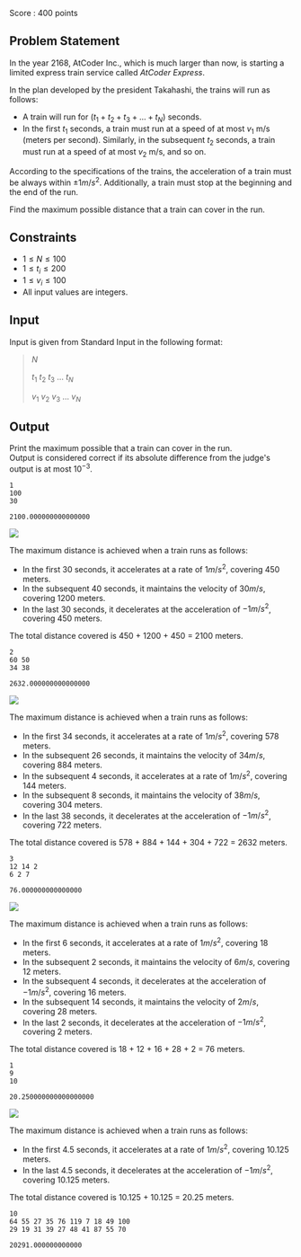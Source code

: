Score : $400$ points

## Problem Statement

In the year 2168, AtCoder Inc., which is much larger than now, is starting a limited express train service called *AtCoder Express*.

In the plan developed by the president Takahashi, the trains will run as follows:

- A train will run for $(t_1 + t_2 + t_3 + ... + t_N)$ seconds.
- In the first $t_1$ seconds, a train must run at a speed of at most $v_1$ m/s (meters per second). Similarly, in the subsequent $t_2$ seconds, a train must run at a speed of at most $v_2$ m/s, and so on.

According to the specifications of the trains, the acceleration of a train must be always within $\pm 1m/s^2$. Additionally, a train must stop at the beginning and the end of the run.

Find the maximum possible distance that a train can cover in the run.

## Constraints

- $1 \leq N \leq 100$
- $1 \leq t_i \leq 200$
- $1 \leq v_i \leq 100$
- All input values are integers.

## Input

Input is given from Standard Input in the following format:

> $N$
> 
> $t_1$ $t_2$ $t_3$ … $t_N$
> 
> $v_1$ $v_2$ $v_3$ … $v_N$

## Output

Print the maximum possible that a train can cover in the run.<br>
Output is considered correct if its absolute difference from the judge's output is at most $10^{-3}$.

```input1
1
100
30
```

```output1
2100.000000000000000
```

![](https://img.atcoder.jp/abc076/69c1f4241b608bc36f1f08dd4184d3f0.png)

The maximum distance is achieved when a train runs as follows:

- In the first $30$ seconds, it accelerates at a rate of $1m/s^2$, covering $450$ meters.
- In the subsequent $40$ seconds, it maintains the velocity of $30m/s$, covering $1200$ meters.
- In the last $30$ seconds, it decelerates at the acceleration of $-1m/s^2$, covering $450$ meters.

The total distance covered is $450$ + $1200$ + $450$ = $2100$ meters.

```input2
2
60 50
34 38
```

```output2
2632.000000000000000
```

![](https://img.atcoder.jp/abc076/a3e07ea723f50df04461165bc2cc8890.png)

The maximum distance is achieved when a train runs as follows:

- In the first $34$ seconds, it accelerates at a rate of $1m/s^2$, covering $578$ meters.
- In the subsequent $26$ seconds, it maintains the velocity of $34m/s$, covering $884$ meters.
- In the subsequent $4$ seconds, it accelerates at a rate of $1m/s^2$, covering $144$ meters.
- In the subsequent $8$ seconds, it maintains the velocity of $38m/s$, covering $304$ meters.
- In the last $38$ seconds, it decelerates at the acceleration of $-1m/s^2$, covering $722$ meters.

The total distance covered is $578$ + $884$ + $144$ + $304$ + $722$ = $2632$ meters.

```input3
3
12 14 2
6 2 7
```

```output3
76.000000000000000
```

![](https://img.atcoder.jp/abc076/77f821f590cb19d8e449303a102422dc.png)

The maximum distance is achieved when a train runs as follows:

- In the first $6$ seconds, it accelerates at a rate of $1m/s^2$, covering $18$ meters.
- In the subsequent $2$ seconds, it maintains the velocity of $6m/s$, covering $12$ meters.
- In the subsequent $4$ seconds, it decelerates at the acceleration of $-1m/s^2$, covering $16$ meters.
- In the subsequent $14$ seconds, it maintains the velocity of $2m/s$, covering $28$ meters.
- In the last $2$ seconds, it decelerates at the acceleration of $-1m/s^2$, covering $2$ meters.

The total distance covered is $18$ + $12$ + $16$ + $28$ + $2$ = $76$ meters.

```input4
1
9
10
```

```output4
20.250000000000000000
```

![](https://img.atcoder.jp/abc076/ebde8cbeb649ae7fd338180c0562ae0b.png)

The maximum distance is achieved when a train runs as follows:

- In the first $4.5$ seconds, it accelerates at a rate of $1m/s^2$, covering $10.125$ meters.
- In the last $4.5$ seconds, it decelerates at the acceleration of $-1m/s^2$, covering $10.125$ meters.

The total distance covered is $10.125$ + $10.125$ = $20.25$ meters.

```input5
10
64 55 27 35 76 119 7 18 49 100
29 19 31 39 27 48 41 87 55 70
```

```output5
20291.000000000000
```